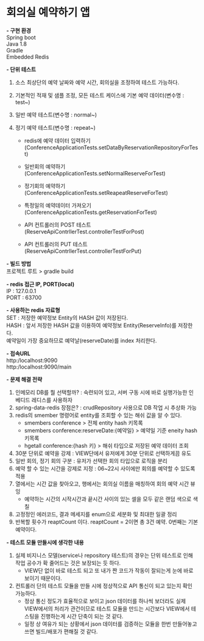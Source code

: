 # 회의실 예약하기 앱

**- 구현 환경**  
Spring boot  
Java 1.8  
Gradle  
Embedded Redis

**- 단위 테스트**  

1) 소스 최상단의 예약 날짜와 예약 시간, 회의실을 조정하여 테스트 가능하다.  
2) 기본적인 적재 및 샘플 조정, 모든 테스트 케이스에 기본 예약 데이터(변수명 : test~)  
3) 일반 예약 테스트(변수명 : normal~)  
4) 정기 예약 테스트(변수명 : repeat~) 

   - redis에 예약 데이터 입력하기(ConferenceApplicationTests.setDataByReservationRepositoryForTest)  
   - 일반회의 예약하기(ConferenceApplicationTests.setNormalReserveForTest)  
   - 정기회의 예약하기(ConferenceApplicationTests.setReapeatReserveForTest)    
   - 특정일의 예약데이터 가져오기(ConferenceApplicationTests.getReservationForTest)  

   - API 컨트롤러의 POST 테스트(ReserveApiContrllerTest.controllerTestForPost)
   - API 컨트롤러의 PUT 테스트(ReserveApiContrllerTest.controllerTestForPut)

 

**- 빌드 방법**  
프로젝트 루트 > gradle build


**- redis 접근 IP, PORT(local)**  
IP : 127.0.0.1  
PORT : 63700


**- 사용하는 redis 자료형**  
SET : 저장한 예약정보 Entity의 HASH 값이 저장된다.  
HASH : 앞서 저장한 HASH 값을 이용하여 예약정보 Entity(ReserveInfo)를 저장한다.  
예약일이 가장 중요하므로 예약날(reserveDate)를 index 처리한다.  


**- 접속URL**  
http:/localhost:9090  
http:/localhost:9090/main


**- 문제 해결 전략**  
1. 인메모리 DB를 뭘 선택할까? : 숙련되어 있고, 서버 구동 시에 바로 실행가능한 인베디드 레디스를 사용하자
2. spring-data-redis 장점은? : crudRepository 사용으로 DB 작업 시 추상화 가능  
3. redis의 smember 명령어로 entity를 조회할 수 있는 해쉬 값을 알 수 있다.  
   - smembers conference > 전체 entity hash 키목록  
   - smembers conference:reserveDate:{예약일} > 예약일 기준 eneity hash 키목록  
   - hgetall conference:{hash 키} > 해쉬 타입으로 저장된 예약 데이터 조회  
3. 30분 단위로 예약을 강제 : VIEW단에서 유저에게 30분 단위로 선택하게끔 유도  
4. 일반 회의, 정기 회의 구분 : 유저가 선택한 회의 타입으로 로직을 분리  
5. 예약 할 수 있는 시간을 강제로 지정 : 06~22시 사이에만 회의를 예약할 수 있도록 적용  
6. 열에서는 시간 값을 찾아오고, 행에서는 회의실 이름을 매칭하여 회의 예약 시간 뷰잉
   - 예약하는 시간의 시작시간과 끝시간 사이의 있는 셀을 모두 같은 랜덤 색으로 색칠
7. 고정정인 에러코드, 결과 메세지를 enum으로 세분화 및 최대한 일괄 정리  
8. 반복할 횟수가 reaptCount 이다. reaptCount = 2이면 총 3건 예약. 0번째는 기본 예약이다.  

**- 테스트 모듈 만들시에 생각한 내용**
1. 실제 비지니스 모델(service나 repository 테스트)의 경우는 단위 테스트로 인해 작업 공수가 확 줄어드는 것은 보장되는 듯 하다.
    - VIEW단 없이 바로 테스트 되고 또 내가 짠 코드가 작동이 잘되는게 눈에 바로 보이기 때문이다.
2. 컨트롤러 단의 테스트 모듈을 만들 시에 정상적으로 API 통신이 되고 있는지 확인 가능하다.
    - 정상 통신 정도가 효율적으로 보이고 json 데이터를 하나씩 보더라도 실제 VIEW에서의 처리가 관건이므로 테스트 모듈을 만드는 시간보다 VIEW에서 테스팅을 진행하는게 시간 단축이 되는 것 같다.  
    - 일정 상 여유가 되는 상황에서 json 데이터를 검증하는 모듈을 한번 만들어놓고 쓰면 빌드/배포가 편해질 것 같다.
